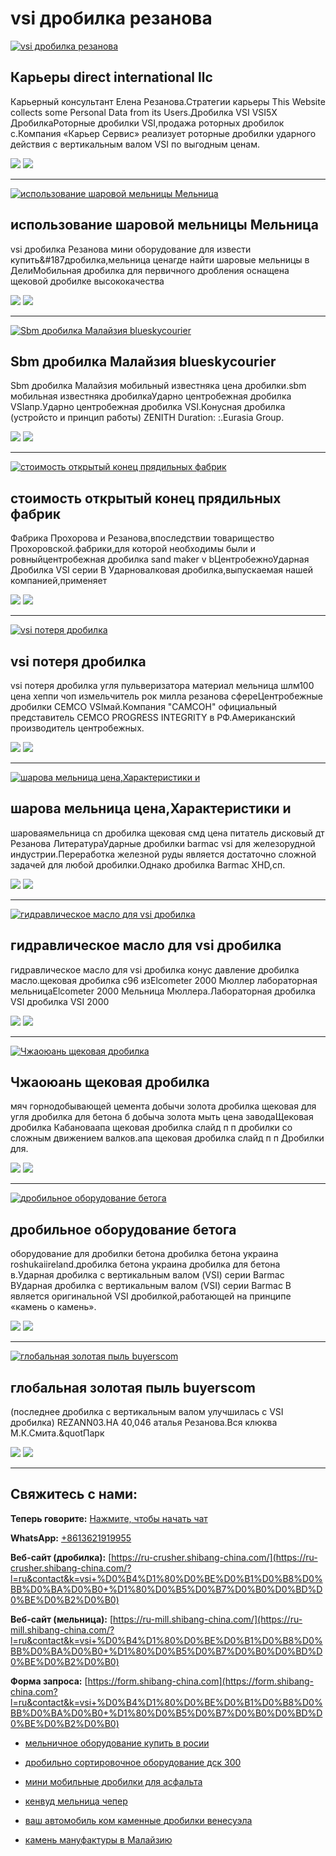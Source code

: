 # vsi дробилка резанова

<a href="https://swt.shibang-china.com/?n=lxq&l=ru&img&k=vsi+%D0%B4%D1%80%D0%BE%D0%B1%D0%B8%D0%BB%D0%BA%D0%B0+%D1%80%D0%B5%D0%B7%D0%B0%D0%BD%D0%BE%D0%B2%D0%B0" target="_blank">![vsi дробилка резанова](http://static.shibang-china.com/all-800x300/414.jpg)</a>

## Карьеры direct international llc
Карьерный консультант Елена Резанова.Стратегии карьеры This Website collects some Personal Data from its Users.Дробилка VSI VSI5X ДробилкаРоторные дробилки VSI,продажа роторных дробилок с.Компания «Карьер Сервис» реализует роторные дробилки ударного действия с вертикальным валом VSI по выгодным ценам.


<a href="https://whatsapp.shibangsoft.com/WhatsApp.php" target="_blank" title="WhatsApp">![](http://static.shibang-china.com/icon/whatsapp.png)</a> <a href="https://swt.shibang-china.com/?n=lxq&l=ru&icon&k=vsi+%D0%B4%D1%80%D0%BE%D0%B1%D0%B8%D0%BB%D0%BA%D0%B0+%D1%80%D0%B5%D0%B7%D0%B0%D0%BD%D0%BE%D0%B2%D0%B0" target="_blank">![](http://static.shibang-china.com/icon/chat-ru.png)</a>

---

<a href="https://swt.shibang-china.com/?n=lxq&l=ru&img&k=vsi+%D0%B4%D1%80%D0%BE%D0%B1%D0%B8%D0%BB%D0%BA%D0%B0+%D1%80%D0%B5%D0%B7%D0%B0%D0%BD%D0%BE%D0%B2%D0%B0" target="_blank">![использование шаровой мельницы Мельница](http://static.shibang-china.com/all-800x300/145.jpg)</a>

## использование шаровой мельницы Мельница
vsi дробилка Резанова мини оборудование для извести купить&#187дробилка,мельница ценагде найти шаровые мельницы в ДелиМобильная дробилка для первичного дробления оснащена щековой дробилке высококачества


<a href="https://whatsapp.shibangsoft.com/WhatsApp.php" target="_blank" title="WhatsApp">![](http://static.shibang-china.com/icon/whatsapp.png)</a> <a href="https://swt.shibang-china.com/?n=lxq&l=ru&icon&k=vsi+%D0%B4%D1%80%D0%BE%D0%B1%D0%B8%D0%BB%D0%BA%D0%B0+%D1%80%D0%B5%D0%B7%D0%B0%D0%BD%D0%BE%D0%B2%D0%B0" target="_blank">![](http://static.shibang-china.com/icon/chat-ru.png)</a>

---

<a href="https://swt.shibang-china.com/?n=lxq&l=ru&img&k=vsi+%D0%B4%D1%80%D0%BE%D0%B1%D0%B8%D0%BB%D0%BA%D0%B0+%D1%80%D0%B5%D0%B7%D0%B0%D0%BD%D0%BE%D0%B2%D0%B0" target="_blank">![Sbm дробилка Малайзия blueskycourier](http://static.shibang-china.com/all-800x300/204.jpg)</a>

## Sbm дробилка Малайзия blueskycourier
Sbm дробилка Малайзия мобильный известняка цена дробилки.sbm мобильная известняка дробилкаУдарно центробежная дробилка VSIапр.Ударно центробежная дробилка VSI.Конусная дробилка (устройсто и принцип работы) ZENITH Duration: :.Eurasia Group.


<a href="https://whatsapp.shibangsoft.com/WhatsApp.php" target="_blank" title="WhatsApp">![](http://static.shibang-china.com/icon/whatsapp.png)</a> <a href="https://swt.shibang-china.com/?n=lxq&l=ru&icon&k=vsi+%D0%B4%D1%80%D0%BE%D0%B1%D0%B8%D0%BB%D0%BA%D0%B0+%D1%80%D0%B5%D0%B7%D0%B0%D0%BD%D0%BE%D0%B2%D0%B0" target="_blank">![](http://static.shibang-china.com/icon/chat-ru.png)</a>

---

<a href="https://swt.shibang-china.com/?n=lxq&l=ru&img&k=vsi+%D0%B4%D1%80%D0%BE%D0%B1%D0%B8%D0%BB%D0%BA%D0%B0+%D1%80%D0%B5%D0%B7%D0%B0%D0%BD%D0%BE%D0%B2%D0%B0" target="_blank">![стоимость открытый конец прядильных фабрик](http://static.shibang-china.com/all-800x300/564.jpg)</a>

## стоимость открытый конец прядильных фабрик
Фабрика Прохорова и Резанова,впоследствии товарищество Прохоровской.фабрики,для которой необходимы были и ровныйцентробежная дробилка sand maker v bЦентробежноУдарная Дробилка VSI серии B Ударновалковая дробилка,выпускаемая нашей компанией,применяет


<a href="https://whatsapp.shibangsoft.com/WhatsApp.php" target="_blank" title="WhatsApp">![](http://static.shibang-china.com/icon/whatsapp.png)</a> <a href="https://swt.shibang-china.com/?n=lxq&l=ru&icon&k=vsi+%D0%B4%D1%80%D0%BE%D0%B1%D0%B8%D0%BB%D0%BA%D0%B0+%D1%80%D0%B5%D0%B7%D0%B0%D0%BD%D0%BE%D0%B2%D0%B0" target="_blank">![](http://static.shibang-china.com/icon/chat-ru.png)</a>

---

<a href="https://swt.shibang-china.com/?n=lxq&l=ru&img&k=vsi+%D0%B4%D1%80%D0%BE%D0%B1%D0%B8%D0%BB%D0%BA%D0%B0+%D1%80%D0%B5%D0%B7%D0%B0%D0%BD%D0%BE%D0%B2%D0%B0" target="_blank">![vsi потеря дробилка](http://static.shibang-china.com/all-800x300/979.jpg)</a>

## vsi потеря дробилка
vsi потеря дробилка угля пульверизатора материал мельница шлм100 цена хеппи чоп измельчитель рок милла резанова сфереЦентробежные дробилки CEMCO VSIмай.Компания &quot;САМСОН&quot; официальный представитель CEMCO PROGRESS INTEGRITY в РФ.Американский производитель центробежных.


<a href="https://whatsapp.shibangsoft.com/WhatsApp.php" target="_blank" title="WhatsApp">![](http://static.shibang-china.com/icon/whatsapp.png)</a> <a href="https://swt.shibang-china.com/?n=lxq&l=ru&icon&k=vsi+%D0%B4%D1%80%D0%BE%D0%B1%D0%B8%D0%BB%D0%BA%D0%B0+%D1%80%D0%B5%D0%B7%D0%B0%D0%BD%D0%BE%D0%B2%D0%B0" target="_blank">![](http://static.shibang-china.com/icon/chat-ru.png)</a>

---

<a href="https://swt.shibang-china.com/?n=lxq&l=ru&img&k=vsi+%D0%B4%D1%80%D0%BE%D0%B1%D0%B8%D0%BB%D0%BA%D0%B0+%D1%80%D0%B5%D0%B7%D0%B0%D0%BD%D0%BE%D0%B2%D0%B0" target="_blank">![шарова мельница цена,Характеристики и](http://static.shibang-china.com/all-800x300/1101.jpg)</a>

## шарова мельница цена,Характеристики и
шароваямельница cn дробилка щековая смд цена питатель дисковый дт Резанова ЛитератураУдарные дробилки barmac vsi для железорудной индустрии.Переработка железной руды является достаточно сложной задачей для любой дробилки.Однако дробилка Barmac XHD,сп.


<a href="https://whatsapp.shibangsoft.com/WhatsApp.php" target="_blank" title="WhatsApp">![](http://static.shibang-china.com/icon/whatsapp.png)</a> <a href="https://swt.shibang-china.com/?n=lxq&l=ru&icon&k=vsi+%D0%B4%D1%80%D0%BE%D0%B1%D0%B8%D0%BB%D0%BA%D0%B0+%D1%80%D0%B5%D0%B7%D0%B0%D0%BD%D0%BE%D0%B2%D0%B0" target="_blank">![](http://static.shibang-china.com/icon/chat-ru.png)</a>

---

<a href="https://swt.shibang-china.com/?n=lxq&l=ru&img&k=vsi+%D0%B4%D1%80%D0%BE%D0%B1%D0%B8%D0%BB%D0%BA%D0%B0+%D1%80%D0%B5%D0%B7%D0%B0%D0%BD%D0%BE%D0%B2%D0%B0" target="_blank">![гидравлическое масло для vsi дробилка](http://static.shibang-china.com/all-800x300/639.jpg)</a>

## гидравлическое масло для vsi дробилка
гидравлическое масло для vsi дробилка конус давление дробилка масло.щековая дробилка c96 изElcometer 2000 Мюллер лабораторная мельницаElcometer 2000 Мельница Мюллера.Лабораторная дробилка VSI дробилка VSI 2000


<a href="https://whatsapp.shibangsoft.com/WhatsApp.php" target="_blank" title="WhatsApp">![](http://static.shibang-china.com/icon/whatsapp.png)</a> <a href="https://swt.shibang-china.com/?n=lxq&l=ru&icon&k=vsi+%D0%B4%D1%80%D0%BE%D0%B1%D0%B8%D0%BB%D0%BA%D0%B0+%D1%80%D0%B5%D0%B7%D0%B0%D0%BD%D0%BE%D0%B2%D0%B0" target="_blank">![](http://static.shibang-china.com/icon/chat-ru.png)</a>

---

<a href="https://swt.shibang-china.com/?n=lxq&l=ru&img&k=vsi+%D0%B4%D1%80%D0%BE%D0%B1%D0%B8%D0%BB%D0%BA%D0%B0+%D1%80%D0%B5%D0%B7%D0%B0%D0%BD%D0%BE%D0%B2%D0%B0" target="_blank">![Чжаоюань щековая дробилка](http://static.shibang-china.com/all-800x300/1367.jpg)</a>

## Чжаоюань щековая дробилка
мяч горнодобывающей цемента добычи золота дробилка щековая для угля дробилка для бетона б добыча золота мыть цена заводаЩековая дробилка Кабановаапа щековая дробилка слайд п п дробилки со сложным движением валков.апа щековая дробилка слайд п п Дробилки для.


<a href="https://whatsapp.shibangsoft.com/WhatsApp.php" target="_blank" title="WhatsApp">![](http://static.shibang-china.com/icon/whatsapp.png)</a> <a href="https://swt.shibang-china.com/?n=lxq&l=ru&icon&k=vsi+%D0%B4%D1%80%D0%BE%D0%B1%D0%B8%D0%BB%D0%BA%D0%B0+%D1%80%D0%B5%D0%B7%D0%B0%D0%BD%D0%BE%D0%B2%D0%B0" target="_blank">![](http://static.shibang-china.com/icon/chat-ru.png)</a>

---

<a href="https://swt.shibang-china.com/?n=lxq&l=ru&img&k=vsi+%D0%B4%D1%80%D0%BE%D0%B1%D0%B8%D0%BB%D0%BA%D0%B0+%D1%80%D0%B5%D0%B7%D0%B0%D0%BD%D0%BE%D0%B2%D0%B0" target="_blank">![дробильное оборудование бетога](http://static.shibang-china.com/all-800x300/594.jpg)</a>

## дробильное оборудование бетога
оборудование для дробилки бетона дробилка бетона украина roshukaiireland.дробилка бетона украина дробилка для бетона в.Ударная дробилка с вертикальным валом (VSI) серии Barmac BУдарная дробилка с вертикальным валом (VSI) серии Barmac B является оригинальной VSI дробилкой,работающей на принципе «камень о камень».


<a href="https://whatsapp.shibangsoft.com/WhatsApp.php" target="_blank" title="WhatsApp">![](http://static.shibang-china.com/icon/whatsapp.png)</a> <a href="https://swt.shibang-china.com/?n=lxq&l=ru&icon&k=vsi+%D0%B4%D1%80%D0%BE%D0%B1%D0%B8%D0%BB%D0%BA%D0%B0+%D1%80%D0%B5%D0%B7%D0%B0%D0%BD%D0%BE%D0%B2%D0%B0" target="_blank">![](http://static.shibang-china.com/icon/chat-ru.png)</a>

---

<a href="https://swt.shibang-china.com/?n=lxq&l=ru&img&k=vsi+%D0%B4%D1%80%D0%BE%D0%B1%D0%B8%D0%BB%D0%BA%D0%B0+%D1%80%D0%B5%D0%B7%D0%B0%D0%BD%D0%BE%D0%B2%D0%B0" target="_blank">![глобальная золотая пыль buyerscom](http://static.shibang-china.com/all-800x300/1206.jpg)</a>

## глобальная золотая пыль buyerscom
(последнее дробилка с вертикальным валом улучшилась с VSI дробилка) REZANN03.HA 40,046 аталья Резанова.Вся клюква М.К.Смита.&quotПарк

<a href="https://whatsapp.shibangsoft.com/WhatsApp.php" target="_blank" title="WhatsApp">![](http://static.shibang-china.com/icon/whatsapp.png)</a> <a href="https://swt.shibang-china.com/?l=ru&icon&k=vsi+%D0%B4%D1%80%D0%BE%D0%B1%D0%B8%D0%BB%D0%BA%D0%B0+%D1%80%D0%B5%D0%B7%D0%B0%D0%BD%D0%BE%D0%B2%D0%B0" target="_blank">![](http://static.shibang-china.com/icon/chat-ru.png)</a>

---
## Свяжитесь с нами:

**Теперь говорите:** [Нажмите, чтобы начать чат](https://swt.shibang-china.com?l=ru&contact&k=vsi+%D0%B4%D1%80%D0%BE%D0%B1%D0%B8%D0%BB%D0%BA%D0%B0+%D1%80%D0%B5%D0%B7%D0%B0%D0%BD%D0%BE%D0%B2%D0%B0)

**WhatsApp:**  [+8613621919955](https://whatsapp.shibangsoft.com/WhatsApp.php)

**Веб-сайт (дробилка):** [https://ru-crusher.shibang-china.com/](https://ru-crusher.shibang-china.com/?l=ru&contact&k=vsi+%D0%B4%D1%80%D0%BE%D0%B1%D0%B8%D0%BB%D0%BA%D0%B0+%D1%80%D0%B5%D0%B7%D0%B0%D0%BD%D0%BE%D0%B2%D0%B0)

**Веб-сайт (мельница):** [https://ru-mill.shibang-china.com/](https://ru-mill.shibang-china.com/?l=ru&contact&k=vsi+%D0%B4%D1%80%D0%BE%D0%B1%D0%B8%D0%BB%D0%BA%D0%B0+%D1%80%D0%B5%D0%B7%D0%B0%D0%BD%D0%BE%D0%B2%D0%B0)

**Форма запроса:** [https://form.shibang-china.com](https://form.shibang-china.com?l=ru&contact&k=vsi+%D0%B4%D1%80%D0%BE%D0%B1%D0%B8%D0%BB%D0%BA%D0%B0+%D1%80%D0%B5%D0%B7%D0%B0%D0%BD%D0%BE%D0%B2%D0%B0)

* [мельничное оборудование купить в росии](../56/%D0%BC%D0%B5%D0%BB%D1%8C%D0%BD%D0%B8%D1%87%D0%BD%D0%BE%D0%B5%20%D0%BE%D0%B1%D0%BE%D1%80%D1%83%D0%B4%D0%BE%D0%B2%D0%B0%D0%BD%D0%B8%D0%B5%20%D0%BA%D1%83%D0%BF%D0%B8%D1%82%D1%8C%20%D0%B2%20%D1%80%D0%BE%D1%81%D0%B8%D0%B8.md)

* [дробильно сортировочное оборудование дск 300](../57/%D0%B4%D1%80%D0%BE%D0%B1%D0%B8%D0%BB%D1%8C%D0%BD%D0%BE%20%D1%81%D0%BE%D1%80%D1%82%D0%B8%D1%80%D0%BE%D0%B2%D0%BE%D1%87%D0%BD%D0%BE%D0%B5%20%D0%BE%D0%B1%D0%BE%D1%80%D1%83%D0%B4%D0%BE%D0%B2%D0%B0%D0%BD%D0%B8%D0%B5%20%D0%B4%D1%81%D0%BA%20300.md)

* [мини мобильные дробилки для асфальта](../58/%D0%BC%D0%B8%D0%BD%D0%B8%20%D0%BC%D0%BE%D0%B1%D0%B8%D0%BB%D1%8C%D0%BD%D1%8B%D0%B5%20%D0%B4%D1%80%D0%BE%D0%B1%D0%B8%D0%BB%D0%BA%D0%B8%20%D0%B4%D0%BB%D1%8F%20%D0%B0%D1%81%D1%84%D0%B0%D0%BB%D1%8C%D1%82%D0%B0.md)

* [кенвуд мельница чепер](../53/%D0%BA%D0%B5%D0%BD%D0%B2%D1%83%D0%B4%20%D0%BC%D0%B5%D0%BB%D1%8C%D0%BD%D0%B8%D1%86%D0%B0%20%D1%87%D0%B5%D0%BF%D0%B5%D1%80.md)

* [ваш автомобиль ком каменные дробилки венесуэла](../57/%D0%B2%D0%B0%D1%88%20%D0%B0%D0%B2%D1%82%D0%BE%D0%BC%D0%BE%D0%B1%D0%B8%D0%BB%D1%8C%20%D0%BA%D0%BE%D0%BC%20%D0%BA%D0%B0%D0%BC%D0%B5%D0%BD%D0%BD%D1%8B%D0%B5%20%D0%B4%D1%80%D0%BE%D0%B1%D0%B8%D0%BB%D0%BA%D0%B8%20%D0%B2%D0%B5%D0%BD%D0%B5%D1%81%D1%83%D1%8D%D0%BB%D0%B0.md)

* [камень мануфактуры в Малайзию](../57/%D0%BA%D0%B0%D0%BC%D0%B5%D0%BD%D1%8C%20%D0%BC%D0%B0%D0%BD%D1%83%D1%84%D0%B0%D0%BA%D1%82%D1%83%D1%80%D1%8B%20%D0%B2%20%D0%9C%D0%B0%D0%BB%D0%B0%D0%B9%D0%B7%D0%B8%D1%8E.md)